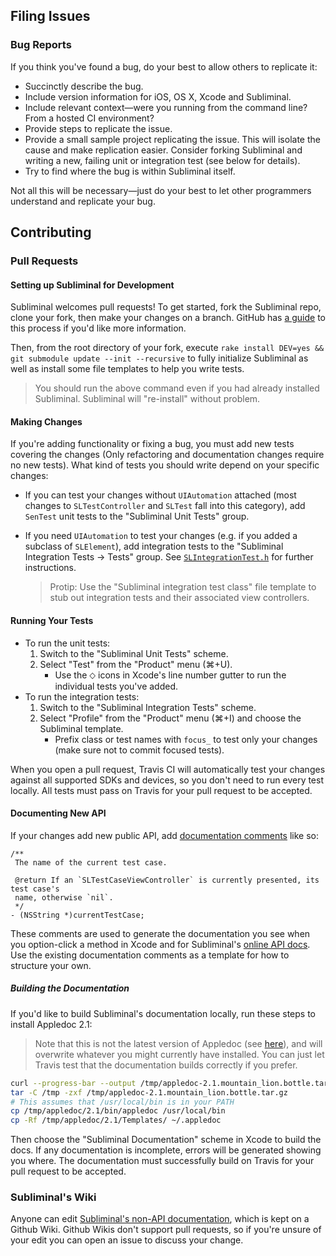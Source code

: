 ## Filing Issues

### Bug Reports

If you think you've found a bug, do your best to allow others to replicate it:

* Succinctly describe the bug.
* Include version information for iOS, OS X, Xcode and Subliminal.
* Include relevant context—were you running from the command line? From a hosted CI environment?
* Provide steps to replicate the issue.
* Provide a small sample project replicating the issue. This will isolate the cause and make replication easier. Consider forking Subliminal and writing a new, failing unit or integration test (see below for details).
* Try to find where the bug is within Subliminal itself.


Not all this will be necessary—just do your best to let other programmers understand and replicate your bug.

## Contributing

### Pull Requests

#### Setting up Subliminal for Development

Subliminal welcomes pull requests! To get started, fork the Subliminal repo, clone your fork, then make your changes on a branch. GitHub has [a guide](https://help.github.com/articles/fork-a-repo) to this process if you'd like more information.

Then, from the root directory of your fork, execute `rake install DEV=yes && git submodule update --init --recursive` to fully initialize Subliminal as well as install some file templates to help you write tests.

> You should run the above command even if you had already installed Subliminal. Subliminal will "re-install" without problem.

#### Making Changes

If you're adding functionality or fixing a bug, you must add new tests covering the changes (Only refactoring and documentation changes require no new tests). What kind of tests you should write depend on your specific changes:

* If you can test your changes without `UIAutomation` attached
(most changes to `SLTestController` and `SLTest` fall into this category), 
add `SenTest` unit tests to the "Subliminal Unit Tests" group.

* If you need `UIAutomation` to test your changes (e.g. if you added a subclass of `SLElement`), add integration tests to the "Subliminal Integration Tests -> Tests" group. 
See [`SLIntegrationTest.h`](https://github.com/inkling/Subliminal/blob/master/Integration%20Tests/SLIntegrationTest.h) for further instructions.

    > Protip: Use the "Subliminal integration test class" file template to stub out integration tests and their associated view controllers.

#### Running Your Tests

* To run the unit tests:
	1. Switch to the "Subliminal Unit Tests" scheme.
	2. Select "Test" from the "Product" menu (⌘+U).
	    * Use the ⬦ icons in Xcode's line number gutter to run the individual tests you've added.
* To run the integration tests:
    1. Switch to the "Subliminal Integration Tests" scheme.
    2. Select "Profile" from the "Product" menu (⌘+I) and choose the Subliminal template.
        * Prefix class or test names with `focus_` to test only your changes (make sure not to commit focused tests).
        
When you open a pull request, Travis CI will automatically test your changes against all supported SDKs and devices, so you don't need to run every test locally. All tests must pass on Travis for your pull request to be accepted.

#### Documenting New API

If your changes add new public API, add [documentation comments](http://nshipster.com/documentation/) like so:

```objc
/**
 The name of the current test case.

 @return If an `SLTestCaseViewController` is currently presented, its test case's
 name, otherwise `nil`.
 */
- (NSString *)currentTestCase;
```

These comments are used to generate the documentation you see when you option-click a method in Xcode and for Subliminal's [online API docs](http://inkling.github.io/Subliminal/Documentation/). Use the existing documentation comments as a template for how to structure your own.

##### Building the Documentation

If you'd like to build Subliminal's documentation locally, run these steps to install Appledoc 2.1:

> Note that this is not the latest version of Appledoc (see [here](https://github.com/inkling/Subliminal/issues/71)), and will overwrite whatever you might currently have installed. You can just let Travis test that the documentation builds correctly if you prefer.

```bash
curl --progress-bar --output /tmp/appledoc-2.1.mountain_lion.bottle.tar.gz http://inkling.github.io/Subliminal/Documentation/appledoc-2.1.mountain_lion.bottle.tar.gz
tar -C /tmp -zxf /tmp/appledoc-2.1.mountain_lion.bottle.tar.gz
# This assumes that /usr/local/bin is in your PATH
cp /tmp/appledoc/2.1/bin/appledoc /usr/local/bin
cp -Rf /tmp/appledoc/2.1/Templates/ ~/.appledoc
```

Then choose the "Subliminal Documentation" scheme in Xcode to build the docs. If any documentation is incomplete, errors will be generated showing you where. The documentation must successfully build on Travis for your pull request to be accepted.

### Subliminal's Wiki

Anyone can edit [Subliminal's non-API documentation](https://github.com/inkling/Subliminal/wiki), which is kept on a Github Wiki. Github Wikis don't support pull requests, so if you're unsure of your edit you can open an issue to discuss your change.
